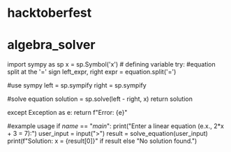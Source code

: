 # hacktoberfest
# algebra_solver
import sympy as sp
x = sp.Symbol('x') # defining variable
try:
#equation split at the '=' sign
left_expr, right expr = equation.split('=')

#use sympy
left = sp.sympify
right = sp.sympify

#solve equation
solution = sp.solve(left - right, x)
return solution

except Exception as e:
  return f"Error: {e}"

  #example usage
  if _name_ == "_main_":
  print("Enter a linear equation (e.x., 2*x + 3 = 7):")
  user_input = input(">")
  result = solve_equation(user_input)
  print(f"Solution: x = {result[0]}" if result else "No solution found.")
